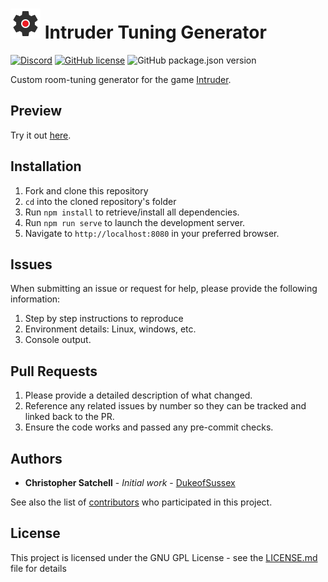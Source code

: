 # ![Logo](/public/img/icons/logo-gray.svg "Logo") Intruder Tuning Generator
[![Discord](https://discord.com/api/guilds/103933666417217536/embed.png)](https://discordapp.com/invite/superbossgames)
[![GitHub license](https://img.shields.io/github/license/dukeofsussex/intruder-tuning-generator)](https://github.com/dukeofsussex/intruder-tuning-generator/blob/master/LICENSE)
![GitHub package.json version](https://img.shields.io/github/package-json/v/dukeofsussex/intruder-tuning-generator)

Custom room-tuning generator for the game [Intruder](https://intruderfps.com).

## Preview

Try it out [here](https://dukeofsussex.dev/projects/itg).

## Installation

1. Fork and clone this repository
2. ```cd``` into the cloned repository's folder
3. Run ```npm install``` to retrieve/install all dependencies.
4. Run ```npm run serve``` to launch the development server.
5. Navigate to ```http://localhost:8080``` in your preferred browser.

## Issues

When submitting an issue or request for help, please provide the following information:

1. Step by step instructions to reproduce
2. Environment details: Linux, windows, etc.
3. Console output.

## Pull Requests

1. Please provide a detailed description of what changed.
2. Reference any related issues by number so they can be tracked and linked back to the PR.
3. Ensure the code works and passed any pre-commit checks.

## Authors

* **Christopher Satchell** - *Initial work* - [DukeofSussex](https://github.com/dukeofsussex)

See also the list of [contributors](https://github.com/your/project/contributors) who participated in this project.

## License

This project is licensed under the GNU GPL License - see the [LICENSE.md](LICENSE.md) file for details
